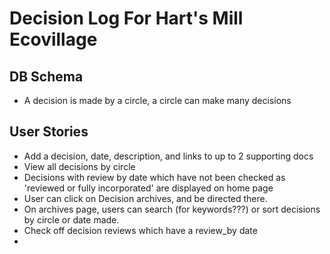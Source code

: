 # Decision Log For Hart's Mill Ecovillage

## DB Schema
* A decision is made by a circle, a circle can make many decisions

## User Stories
* Add a decision, date, description, and links to up to 2 supporting docs
* View all decisions by circle
* Decisions with review by date which have not been checked as 'reviewed or fully incorporated' are displayed on home page
* User can click on Decision archives, and be directed there.
* On archives page, users can search (for keywords???) or sort decisions by circle or date made.  
* Check off decision reviews which have a review_by date
*
